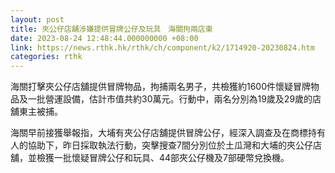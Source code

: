 ```yaml
---
layout: post
title: 夾公仔店舖涉嫌提供冒牌公仔及玩具　海關拘兩店東
date: 2023-08-24 12:48:44.000000000 +08:00
link: https://news.rthk.hk/rthk/ch/component/k2/1714920-20230824.htm
categories: rthk
---
```


海關打擊夾公仔店舖提供冒牌物品，拘捕兩名男子，共檢獲約1600件懷疑冒牌物品及一批營運設備，估計市值共約30萬元。行動中，兩名分別為19歲及29歲的店舖東主被捕。

海關早前接獲舉報指，大埔有夾公仔店舖提供冒牌公仔，經深入調查及在商標持有人的協助下，昨日採取執法行動，突擊搜查7間分別位於土瓜灣和大埔的夾公仔店舖，並檢獲一批懷疑冒牌公仔和玩具、44部夾公仔機及7部硬幣兌換機。
